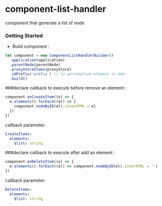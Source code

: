 # component-list-handler
component that generate a list of node
### Getting Started
- Build component :

```javascript
let component = new ComponentListHandlerBuilder()
  .application(application)
  .parentNode(parentNode)
  .proxyStoreItems(proxyStore)
  .idPrefix('prefix') // to personalize element in dom
  .build()
  ```


###declare callback to execute before remove an element :
```javascript
component.onCreateItem((e) => {
  e.elements().forEach((el) => {
    component.nodeByID(el).innerHTML = el
  })
})
  ```


callback parameter:
```yaml
CreateItems:
  elements:
    $list: string
```


###declare callback to execute after add an element :
```javascript
component.onDeleteItem((e) => {
  e.elements().forEach((el) => component.nodeByID(el).innerHTML = '')
})
  ```

callback parameter:
```yaml
DeleteItems:
  elements:
    $list: string
    
```
